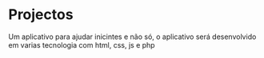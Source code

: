 # Projectos
 Um aplicativo para ajudar inicintes e não só, o aplicativo será desenvolvido em varias tecnologia com html, css, js e php
